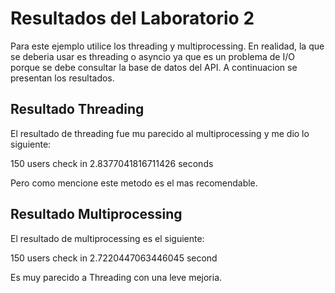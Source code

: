 # Resultados del Laboratorio 2

Para este ejemplo utilice los threading y multiprocessing. En realidad, la que se deberia usar es threading o asyncio ya que es un problema de I/O porque se debe consultar la base de datos del API. A continuacion se presentan los resultados. 

## Resultado Threading

El resultado de threading fue mu parecido al multiprocessing y me dio lo siguiente:

150 users check in 2.8377041816711426 seconds

Pero como mencione este metodo es el mas recomendable.

## Resultado Multiprocessing

El resultado de multiprocessing es el siguiente:

150 users check in 2.7220447063446045 second

Es muy parecido a Threading con una leve mejoria.